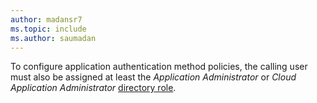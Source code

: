 ```yaml
---
author: madansr7
ms.topic: include
ms.author: saumadan
---
```


To configure application authentication method policies, the calling user must also be assigned at least the *Application Administrator* or *Cloud Application Administrator* [directory role](/azure/active-directory/roles/permissions-reference?toc=%2Fgraph%2Ftoc.json).